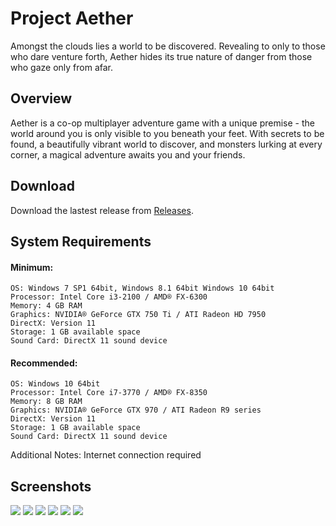 # Project Aether

Amongst the clouds lies a world to be discovered. Revealing to only to those who dare venture forth, Aether hides its true nature of danger from those who gaze only from afar.

## Overview
Aether is a co-op multiplayer adventure game with a unique premise - the world around you is only visible to you beneath your feet. With secrets to be found, a beautifully vibrant world to discover, and monsters lurking at every corner, a magical adventure awaits you and your friends.

## Download
Download the lastest release from [Releases](https://github.com/Eclmist/Aether/releases).

## System Requirements

#### Minimum:

    OS: Windows 7 SP1 64bit, Windows 8.1 64bit Windows 10 64bit
    Processor: Intel Core i3-2100 / AMD® FX-6300
    Memory: 4 GB RAM
    Graphics: NVIDIA® GeForce GTX 750 Ti / ATI Radeon HD 7950
    DirectX: Version 11
    Storage: 1 GB available space
    Sound Card: DirectX 11 sound device

#### Recommended:

    OS: Windows 10 64bit
    Processor: Intel Core i7-3770 / AMD® FX-8350
    Memory: 8 GB RAM
    Graphics: NVIDIA® GeForce GTX 970 / ATI Radeon R9 series
    DirectX: Version 11
    Storage: 1 GB available space
    Sound Card: DirectX 11 sound device

Additional Notes: Internet connection required

## Screenshots

<img src="https://github.com/Eclmist/Aether/blob/e6/Docs/Screenshots/STEPS_3.png?raw=true">
<img src="https://github.com/Eclmist/Aether/blob/e6/Docs/Screenshots/STEPS_13.png?raw=true">
<img src="https://github.com/Eclmist/Aether/blob/e6/Docs/Screenshots/STEPS_15.png?raw=true">
<img src="https://github.com/Eclmist/Aether/blob/e6/Docs/Screenshots/STEPS_21.png?raw=true">
<img src="https://github.com/Eclmist/Aether/blob/e6/Docs/Screenshots/STEPS_29.png?raw=true">
<img src="https://github.com/Eclmist/Aether/blob/e6/Docs/Screenshots/STEPS_38.png?raw=true">
